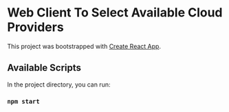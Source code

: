 # Web Client To Select Available Cloud Providers

This project was bootstrapped with [Create React App](https://github.com/facebook/create-react-app).

## Available Scripts

In the project directory, you can run:

### `npm start`